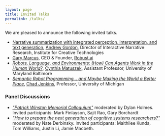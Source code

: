 ```yaml
---
layout: page
title: Invited Talks
permalink: /talks/
---
```


We are pleased to announce the following invited talks.

- [Narrative summarization with integrated perception, interpretation, and text generation](https://advancesincognitivesystems.github.io/acs/speakers/andrew_gordon/), [Andrew Gordon](https://ict.usc.edu/news/experts/andrew-gordon/), Director of Interactive Narrative Research, Institute for Creative Technologies
- [Gary Marcus](http://garymarcus.com/), CEO & Founder, [Robust.ai](https://www.robust.ai/)
- [_Robots, Language, and Environments: (How) Can Agents Work in the Human World?_](https://advancesincognitivesystems.github.io/acs/speakers/cynthia_matuszek/), [Cynthia Matuszek](https://www.csee.umbc.edu/~cmat/), Assistant Professor, University of Maryland Baltimore
- [_Semantic Robot Programming... and Maybe Making the World a Better Place_](https://advancesincognitivesystems.github.io/acs/speakers/chad_jenkins/), [Chad Jenkins](https://web.eecs.umich.edu/~ocj/), Professor, University of Michigan

### Panel Discussions

- [_"Patrick Winston Memorial Colloquium"_](https://advancesincognitivesystems.github.io/acs/day2/) moderated by Dylan Holmes. Invited participants: Mark Finlayson, Sajit Rao, Gary Borchardt
- [_"How to prepare the next generation of cognitive systems researchers?"_](https://advancesincognitivesystems.github.io/acs/day3/) moderated by Nate Derbinsky. Invited participants: Maithilee Kunda, Tom Williams, Justin Li, Jamie Macbeth. 
